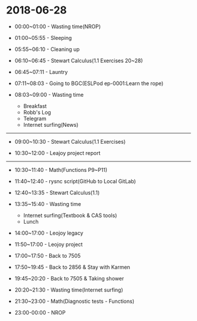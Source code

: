 # 2018-06-28

* 00:00~01:00 - Wasting time(NROP)

* 01:00~05:55 - Sleeping

* 05:55~06:10 - Cleaning up

* 06:10~06:45 - Stewart Calculus(1.1 Exercises 20~28)

* 06:45~07:11 - Launtry

* 07:11~08:03 - Going to BGC(ESLPod ep-0001:Learn the rope)

* 08:03~09:00 - Wasting time
  * Breakfast
  * Robb's Log
  * Telegram
  * Internet surfing(News)

---

* 09:00~10:30 - Stewart Calculus(1.1 Exercises)

* 10:30~12:00 - Leajoy project report

---

* 10:30~11:40 - Math(Functions P9~P11)

* 11:40~12:40 - rysnc script(GitHub to Local GitLab)

* 12:40~13:35 - Stewart Calculus(1.1)

* 13:35~15:40 - Wasting time
  * Internet surfing(Textbook & CAS tools)
  * Lunch

* 14:00~17:00 - Leojoy legacy

* 11:50~17:00 - Leojoy project

* 17:00~17:50 - Back to 7505

* 17:50~19:45 - Back to 2856 & Stay with Karmen

* 19:45~20:20 - Back to 7505 & Taking shower

* 20:20~21:30 - Wasting time(Internet surfing)

* 21:30~23:00 - Math(Diagnostic tests - Functions)

* 23:00-00:00 - NROP
